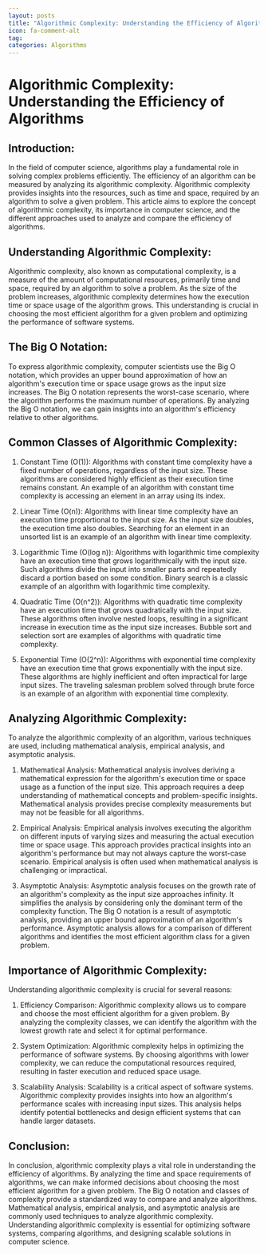 ```yaml
---
layout: posts
title: "Algorithmic Complexity: Understanding the Efficiency of Algorithms"
icon: fa-comment-alt
tag:      
categories: Algorithms
---
```



# Algorithmic Complexity: Understanding the Efficiency of Algorithms

## Introduction:

In the field of computer science, algorithms play a fundamental role in solving complex problems efficiently. The efficiency of an algorithm can be measured by analyzing its algorithmic complexity. Algorithmic complexity provides insights into the resources, such as time and space, required by an algorithm to solve a given problem. This article aims to explore the concept of algorithmic complexity, its importance in computer science, and the different approaches used to analyze and compare the efficiency of algorithms.

## Understanding Algorithmic Complexity:

Algorithmic complexity, also known as computational complexity, is a measure of the amount of computational resources, primarily time and space, required by an algorithm to solve a problem. As the size of the problem increases, algorithmic complexity determines how the execution time or space usage of the algorithm grows. This understanding is crucial in choosing the most efficient algorithm for a given problem and optimizing the performance of software systems.

## The Big O Notation:

To express algorithmic complexity, computer scientists use the Big O notation, which provides an upper bound approximation of how an algorithm's execution time or space usage grows as the input size increases. The Big O notation represents the worst-case scenario, where the algorithm performs the maximum number of operations. By analyzing the Big O notation, we can gain insights into an algorithm's efficiency relative to other algorithms.

## Common Classes of Algorithmic Complexity:

1. Constant Time (O(1)): Algorithms with constant time complexity have a fixed number of operations, regardless of the input size. These algorithms are considered highly efficient as their execution time remains constant. An example of an algorithm with constant time complexity is accessing an element in an array using its index.

2. Linear Time (O(n)): Algorithms with linear time complexity have an execution time proportional to the input size. As the input size doubles, the execution time also doubles. Searching for an element in an unsorted list is an example of an algorithm with linear time complexity.

3. Logarithmic Time (O(log n)): Algorithms with logarithmic time complexity have an execution time that grows logarithmically with the input size. Such algorithms divide the input into smaller parts and repeatedly discard a portion based on some condition. Binary search is a classic example of an algorithm with logarithmic time complexity.

4. Quadratic Time (O(n^2)): Algorithms with quadratic time complexity have an execution time that grows quadratically with the input size. These algorithms often involve nested loops, resulting in a significant increase in execution time as the input size increases. Bubble sort and selection sort are examples of algorithms with quadratic time complexity.

5. Exponential Time (O(2^n)): Algorithms with exponential time complexity have an execution time that grows exponentially with the input size. These algorithms are highly inefficient and often impractical for large input sizes. The traveling salesman problem solved through brute force is an example of an algorithm with exponential time complexity.

## Analyzing Algorithmic Complexity:

To analyze the algorithmic complexity of an algorithm, various techniques are used, including mathematical analysis, empirical analysis, and asymptotic analysis.

1. Mathematical Analysis: Mathematical analysis involves deriving a mathematical expression for the algorithm's execution time or space usage as a function of the input size. This approach requires a deep understanding of mathematical concepts and problem-specific insights. Mathematical analysis provides precise complexity measurements but may not be feasible for all algorithms.

2. Empirical Analysis: Empirical analysis involves executing the algorithm on different inputs of varying sizes and measuring the actual execution time or space usage. This approach provides practical insights into an algorithm's performance but may not always capture the worst-case scenario. Empirical analysis is often used when mathematical analysis is challenging or impractical.

3. Asymptotic Analysis: Asymptotic analysis focuses on the growth rate of an algorithm's complexity as the input size approaches infinity. It simplifies the analysis by considering only the dominant term of the complexity function. The Big O notation is a result of asymptotic analysis, providing an upper bound approximation of an algorithm's performance. Asymptotic analysis allows for a comparison of different algorithms and identifies the most efficient algorithm class for a given problem.

## Importance of Algorithmic Complexity:

Understanding algorithmic complexity is crucial for several reasons:

1. Efficiency Comparison: Algorithmic complexity allows us to compare and choose the most efficient algorithm for a given problem. By analyzing the complexity classes, we can identify the algorithm with the lowest growth rate and select it for optimal performance.

2. System Optimization: Algorithmic complexity helps in optimizing the performance of software systems. By choosing algorithms with lower complexity, we can reduce the computational resources required, resulting in faster execution and reduced space usage.

3. Scalability Analysis: Scalability is a critical aspect of software systems. Algorithmic complexity provides insights into how an algorithm's performance scales with increasing input sizes. This analysis helps identify potential bottlenecks and design efficient systems that can handle larger datasets.

## Conclusion:

In conclusion, algorithmic complexity plays a vital role in understanding the efficiency of algorithms. By analyzing the time and space requirements of algorithms, we can make informed decisions about choosing the most efficient algorithm for a given problem. The Big O notation and classes of complexity provide a standardized way to compare and analyze algorithms. Mathematical analysis, empirical analysis, and asymptotic analysis are commonly used techniques to analyze algorithmic complexity. Understanding algorithmic complexity is essential for optimizing software systems, comparing algorithms, and designing scalable solutions in computer science.